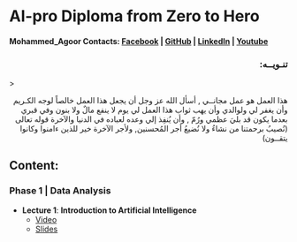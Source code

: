 # AI-pro Diploma from Zero to Hero
#### Mohammed_Agoor Contacts:  [Facebook](https://www.facebook.com/agoormachine/) | [GitHub](https://www.github.com/AGOOR97/) | [LinkedIn](https://www.linkedin.com/in/mlagoor/) | [Youtube](https://www.youtube.com/MohammedAgoor)   <br />



<h3 align='right'> :تنـويــه  </h3>  
> <p align='right'> هذا العمل هو عمل مجانــي , أسأل الله عز وجل أن يجعل هذا العمل خالصاً لوجه الكـريم وأن يغفر لي ولوالدي وأن يهب ثواب هذا العمل لي يوم لا ينفع مالٌ ولا بنون وفي قبري بعدما يكون قد بليَ عظمي ورُمّ , وأن يُنفِذ إلي وعده لعباده في الدنيا والآخرة قوله تعالى (نُصيبُ برحمتنا من نشاءُ ولا نُضيعُ أجر المُحسنين, ولأجر الآخرة خير للذين ءامنوا وكانوا يتقــون)  </p>



## Content:
### Phase 1 | Data Analysis
- __Lecture 1__: **Introduction to Artificial Intelligence**
  - [Video](https://www.youtube.com/watch?v=oWpiRKboJMA&list=PLPL82Je6Igwgpe-m6hwBQOl878BTkWWSN)
  - [Slides](https://drive.google.com/file/d/1S7EN5A2QgyH59ScnZAZM_7sE8h-1QJZM/view?usp=sharing)
 
